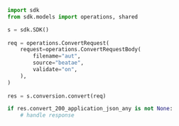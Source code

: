 <!-- Start SDK Example Usage -->
```python
import sdk
from sdk.models import operations, shared

s = sdk.SDK()
    
req = operations.ConvertRequest(
    request=operations.ConvertRequestBody(
        filename="aut",
        source="beatae",
        validate="on",
    ),
)
    
res = s.conversion.convert(req)

if res.convert_200_application_json_any is not None:
    # handle response
```
<!-- End SDK Example Usage -->